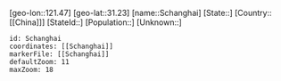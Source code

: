 ﻿---
location: [31.23,121.47]
mapzoom: [7,12] 
mapmarker: city 
type: City
SpocWebEntityId: 33994
isDeleted: false
confidential: public
tags:
- geo/City

---

[geo-lon::121.47]
[geo-lat::31.23]
[name::Schanghai]
[State::]
[Country::[[China]]]
[StateId::]
[Population::]
[Unknown::]


```leaflet
id: Schanghai
coordinates: [[Schanghai]]
markerFile: [[Schanghai]]
defaultZoom: 11 
maxZoom: 18
```
